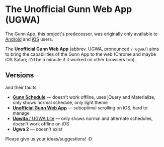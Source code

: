 # The Unofficial Gunn Web App (UGWA)
The Gunn App, this project's predecessor, was originally only available to [Android](https://github.com/RiceCakess/TheGunnApp) and [iOS](https://github.com/xaviloinaz/thegunnapp) users.

The **Unofficial Gunn Web App** (abbrev. UGWA, pronounced `/ˈuɡwə/`) aims to bring the capabilities of the Gunn App to the web (Chrome and maybe iOS Safari; it'd be a miracle if it worked on other browsers too).

## Versions
and their faults:
- [**Gunn Schedule**](https://orbiit.github.io/gunn-web-app/schedule/) — doesn't work offline, uses jQuery and Materialize, only shows normal schedule, only light theme
- [**Unofficial Gunn Web App**](https://orbiit.github.io/gunn-web-app/) — suboptimal scrolling on iOS, hard to manage
- [**Ugwita** / UGWA Lite](https://orbiit.github.io/gunn-web-app/lite/) — only shows normal and alternate schedules, doesn't work offline on iOS
- **Ugwa 2** — doesn't exist

Please give us your ideas/suggestions! :D
